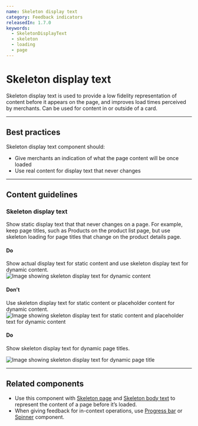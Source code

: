 ```yaml
---
name: Skeleton display text
category: Feedback indicators
releasedIn: 1.7.0
keywords:
  - SkeletonDisplayText
  - skeleton
  - loading
  - page
---
```


# Skeleton display text

Skeleton display text is used to provide a low fidelity representation of content before it appears on the page, and improves load times perceived by merchants. Can be used for content in or outside of a card.

---

## Best practices

Skeleton display text component should:

- Give merchants an indication of what the page content will be once loaded
- Use real content for display text that never changes

---

## Content guidelines

### Skeleton display text

Show static display text that that never changes on a page. For example, keep page titles, such as Products on the product list page, but use skeleton loading for page titles that change on the product details page.

<!-- usageblock -->

#### Do

Show actual display text for static content and use skeleton display text for dynamic content.
![Image showing skeleton display text for dynamic content](/public_images/skeleton/do-show-display-text-for-static-content@2x.png)

#### Don’t

Use skeleton display text for static content or placeholder content for dynamic content.
![Image showing skeleton display text for static content and placeholder text for dynamic content](/public_images/skeleton/dont-use-skeleton-for-static-or-placeholder-content-for-dynamic@2x.png)

<!-- end -->

<!-- usageblock -->

#### Do

Show skeleton display text for dynamic page titles.

<div class="TypographyUsageBlockImg">

![Image showing skeleton display text for dynamic page title](/public_images/skeleton/do-use-skeleton-for-dynamic-page-titles@2x.png)

</div>

<!-- end -->

---

## Related components

- Use this component with [Skeleton page](https://polaris.shopify.com/components/feedback-indicators/skeleton-page) and [Skeleton body text](https://polaris.shopify.com/components/feedback-indicators/skeleton-body-text) to represent the content of a page before it’s loaded.
- When giving feedback for in-context operations, use [Progress bar](https://polaris.shopify.com/components/feedback-indicators/progress-bar) or [Spinner](https://polaris.shopify.com/components/feedback-indicators/spinner) component.
